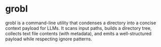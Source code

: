 # grobl

grobl is a command-line utility that condenses a directory into a concise context payload for LLMs. It scans input paths, builds a directory tree, collects text file contents (with metadata), and emits a well-structured payload while respecting ignore patterns.

